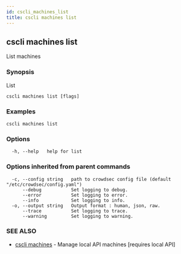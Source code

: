 ```yaml
---
id: cscli_machines_list
title: cscli machines list
---
```

## cscli machines list

List machines

### Synopsis

List 

```
cscli machines list [flags]
```

### Examples

```
cscli machines list
```

### Options

```
  -h, --help   help for list
```

### Options inherited from parent commands

```
  -c, --config string   path to crowdsec config file (default "/etc/crowdsec/config.yaml")
      --debug           Set logging to debug.
      --error           Set logging to error.
      --info            Set logging to info.
  -o, --output string   Output format : human, json, raw.
      --trace           Set logging to trace.
      --warning         Set logging to warning.
```

### SEE ALSO

* [cscli machines](/docs/v1.0/cscli/cscli_machines)	 - Manage local API machines [requires local API]


